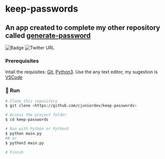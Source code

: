 # keep-passwords

## An app created to complete my other repository called [generate-password](https://github.com/cjuniordev/generate-password.git)

![Badge](https://img.shields.io/badge/python-v3-<#0470AD>)
![Twitter URL](https://img.shields.io/twitter/url?style=social&url=https%3A%2F%2Ftwitter.com%2Fcjuniordev)

### Prerequisites

Intall the requisites:
[Git](https://git-scm.com), [Python3](https://www.python.org/).
Use the any text editor, my sugestion is [VSCode](https://code.visualstudio.com/)

### 🎲 Run

```bash
# Clone this repository
$ git clone <https://github.com/cjuniordev/keep-passwords>

# Access the project folder
$ cd keep-passwords

# Run with Python or Python3
$ python main.py
## or
$ python3 main.py

# Finish
```
